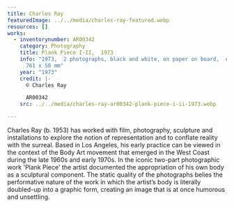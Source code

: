 ```yaml
---
title: Charles Ray
featuredImage: ../../media/charles-ray-featured.webp
resources: []
works:
  - inventorynumber: AR00342
    category: Photography
    title: Plank Piece I-II,  1973
    info: "1973,  2 photographs, black and white, on paper on board,  each: 1090 x
      761 x 50 mm"
    year: "1973"
    credit: |-
      © Charles Ray

      AR00342
    src: ../../media/charles-ray-ar00342-plank-piece-i-ii-1973.webp

---
```


Charles Ray (b. 1953) has worked with film, photography, sculpture and installations to explore the notion of representation and to conflate reality with the surreal. Based in Los Angeles, his early practice can be viewed in the context of the Body Art movement that emerged in the West Coast during the late 1960s and early 1970s. In the iconic two-part photographic work 'Plank Piece' the artist documented the appropriation of his own body as a sculptural component. The static quality of the photographs belies the performative nature of the work in which the artist’s body is literally doubled-up into a graphic form, creating an image that is at once humorous and unsettling.